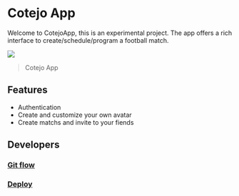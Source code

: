 # Cotejo App
Welcome to CotejoApp, this is an experimental project. The app offers a rich interface to create/schedule/program a football match. 

![](https://pandao.github.io/editor.md/examples/images/4.jpg)
> Cotejo App

## Features
- Authentication
- Create and customize your own avatar
- Create matchs and invite to your fiends

## Developers
### [Git flow](http://WW.GOOGLE.COM)
### [Deploy](http://WW.GOOGLE.COM)
